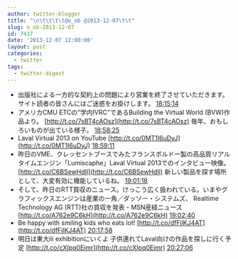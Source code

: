 ```yaml
---
author: twitter-blogger
title: "\n\t\t\t\t@o_ob @2013-12-07\t\t"
slug: o_ob-2013-12-07
id: 7437
date: '2013-12-07 12:00:00'
layout: post
categories:
  - twitter
tags:
  - twitter-digest
---
```


*   出版社による一方的な契約上の問題により営業を終了させていただきます。 サイト読者の皆さんにはご迷惑をお掛けします。 [18:15:14](http://twitter.com/o_ob/statuses/409249730971963392)
*   アメリカCMU ETCの"学内IVRC"であるBuilding the Virtual World (BVW)作品より。 [http://t.co/7sBT4cAOsz](http://t.co/7sBT4cAOsz) 毎年、おもしろいものが出ている様子。 [18:58:25](http://twitter.com/o_ob/statuses/409260599344762880)
*   Laval Virtual 2013 on YouTube [http://t.co/0MT1I6uDyJ](http://t.co/0MT1I6uDyJ) [18:59:11](http://twitter.com/o_ob/statuses/409260795046801409)
*   昨日のVME、クレッセントブースでみたフランスボルドー製の高品質リアルタイムエンジン「Lumiscaphe」Laval Virtual 2013でのインタビュー映像。 [http://t.co/C6BSewHdIl](http://t.co/C6BSewHdIl) 新しい製品を探す場所として、大変有効に機能しているね。 [19:01:18](http://twitter.com/o_ob/statuses/409261326855204864)
*   そして、昨日のRTT買収のニュース。けっこう広く扱われている。いまやグラフィックスエンジンは産業の一角／ダッソー・システムズ、 Realtime Technology AG (RTT)社の買収を発表 - MSN産経ニュース [http://t.co/A762e9C6kH](http://t.co/A762e9C6kH) [19:02:40](http://twitter.com/o_ob/statuses/409261668141510656)
*   Be happy with smiling kids who eats lot! [http://t.co/dfFilKJ4AT](http://t.co/dfFilKJ4AT) [20:17:58](http://twitter.com/o_ob/statuses/409280619344969728)
*   明日は東大iii exhibitionにいくよ 子供連れてLaval向けの作品を探しに行く予定 [http://t.co/cXIpq0Eimr](http://t.co/cXIpq0Eimr) [20:27:06](http://twitter.com/o_ob/statuses/409282916376526849)